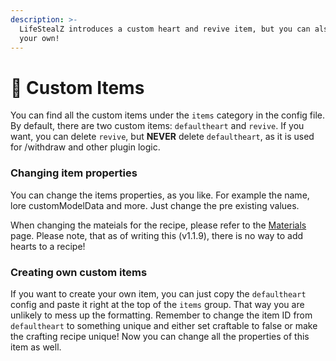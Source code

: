 ```yaml
---
description: >-
  LifeStealZ introduces a custom heart and revive item, but you can also add
  your own!
---
```


# 💎 Custom Items

You can find all the custom items under the `items` category in the config file. By default, there are two custom items: `defaultheart` and `revive`. If you want, you can delete `revive`, but **NEVER** delete `defaultheart`, as it is used for /withdraw and other plugin logic.

### Changing item properties

You can change the items properties, as you like. For example the name, lore customModelData and more. Just change the pre existing values.

When changing the mateials for the recipe, please refer to the [Materials](custom-crafting.md) page. Please note, that as of writing this (v1.1.9), there is no way to add hearts to a recipe!

### Creating own custom items

If you want to create your own item, you can just copy the `defaultheart` config and paste it right at the top of the `items` group. That way you are unlikely to mess up the formatting. Remember to change the item ID from `defaultheart` to something unique and either set craftable to false or make the crafting recipe unique! Now you can change all the properties of this item as well.
